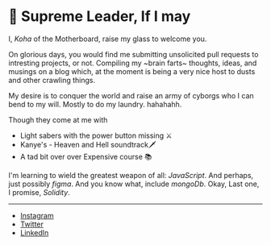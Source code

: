 # 🐑 Supreme Leader, If I may

I, *Koha* of the Motherboard, raise my glass to welcome you.

On glorious days, you would find me submitting unsolicited pull requests to intresting projects, or not. Compiling my ~brain farts~ thoughts, ideas, and musings on a blog which, at the moment is being a very nice host to dusts and other crawling things.

My desire is to conquer the world and raise an army of cyborgs who I can bend to my will. Mostly to do my laundry. hahahahh.

Though they come at me with 
- Light sabers with the power button missing ⚔️ 
- Kanye's - Heaven and Hell soundtrack🗡️
- A tad bit over over Expensive course 📚

I'm learning to wield the greatest weapon of all: *JavaScript*. And perhaps, just possibly *figma*. And you know what, include *mongoDb*. Okay, Last one, I promise, *Solidity*.

<hr />


- [Instagram](https://instagram.com/kohasummons)
- [Twitter](https://twitter.com/kohasummons)
- [LinkedIn](https://linkedIn.com/in/kohasummons)
